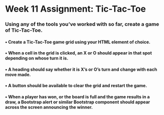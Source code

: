 # Week 11 Assignment:  Tic-Tac-Toe

###  Using any of the tools you’ve worked with so far, create a game of Tic-Tac-Toe.  
####    • Create a Tic-Tac-Toe game grid using your HTML element of choice. 
####    • When a cell in the grid is clicked, an X or O should appear in that spot depending on whose turn it is.
####    • A heading should say whether it is X’s or O’s turn and change with each move made.
####    • A button should be available to clear the grid and restart the game.
####    • When a player has won, or the board is full and the game results in a draw, a Bootstrap alert or similar Bootstrap component should    appear across the screen announcing the winner.